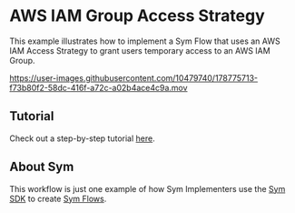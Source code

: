 # AWS IAM Group Access Strategy

This example illustrates how to implement a Sym Flow that uses an AWS IAM Access Strategy to grant users temporary access to an AWS IAM Group.

https://user-images.githubusercontent.com/10479740/178775713-f73b80f2-58dc-416f-a72c-a02b4ace4c9a.mov

## Tutorial

Check out a step-by-step tutorial [here](https://docs.symops.com/docs/aws-iam).

## About Sym

This workflow is just one example of how Sym Implementers use the [Sym SDK](https://docs.symops.com/docs) to create [Sym Flows](https://docs.symops.com/docs/sym-access-flows).
